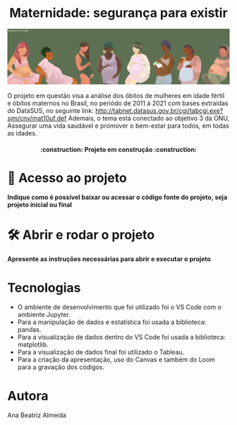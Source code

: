 <h1 align="center">Maternidade: segurança para existir</h1>

<p align="center">
<img src="./img/capa_md.png"/>
</p>

O projeto em questão visa a análise dos óbitos de mulheres em idade fértil e óbitos maternos no Brasil, no periódo de 2011 á 2021 com bases extraídas do DataSUS, no seguinte link: http://tabnet.datasus.gov.br/cgi/tabcgi.exe?sim/cnv/mat10uf.def
Ademais, o tema está conectado ao objetivo 3 da ONU, Assegurar uma vida saudável e promover o bem-estar para todos, em todas as idades.

<h4 align="center"> 
    :construction:  Projeto em construção  :construction:
</h4>

# 📁 Acesso ao projeto
**Indique como é possível baixar ou acessar o código fonte do projeto, seja projeto inicial ou final**

# 🛠️ Abrir e rodar o projeto
**Apresente as instruções necessárias para abrir e executar o projeto**

# Tecnologias
- O ambiente de desenvolvimento que foi utilizado foi o VS Code com o ambiente Jupyter.
- Para a manipulação de dados e estatística foi usada a biblioteca: pandas.
- Para a visualização de dados dentro do VS Code foi usada a biblioteca: matplotlib.
- Para a visualização de dados final foi utilizado o Tableau.
- Para a criação da apresentação, uso do Canvas e também do Loom para a gravação dos códigos.

# Autora
Ana Beatriz Almeida